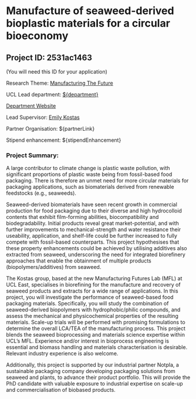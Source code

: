 # Manufacture of seaweed-derived bioplastic materials for a circular bioeconomy

## Project ID: **2531ac1463**
(You will need this ID for your application)

Research Theme: [Manufacturing The Future](../themes/manufacturing-the-future.md)

UCL Lead department: [${department}](../departments/biochemical-engineering.md)

[Department Website](https://www.ucl.ac.uk/biochemical-engineering)

Lead Supervisor: [Emily Kostas](https://profiles.ucl.ac.uk/71300)

Partner Organisation: ${partnerLink}

Stipend enhancement: ${stipendEnhancement}

### Project Summary:

A large contributor to climate change is plastic waste pollution, with significant proportions of plastic waste being from fossil-based food packaging. There is therefore an unmet need for more circular materials for packaging applications, such as biomaterials derived from renewable feedstocks (e.g., seaweeds).

Seaweed-derived biomaterials have seen recent growth in commercial production for food packaging due to their diverse and high hydrocolloid contents that exhibit film-forming abilities, biocompatibility and biodegradability. Initial products reveal great market-potential, and with further improvements to mechanical-strength and water resistance their useability, application, and shelf-life could be further increased to fully compete with fossil-based counterparts. This project hypothesises that these property enhancements could be achieved by utilising additives also extracted from seaweed, underscoring the need for integrated biorefinery approaches that enable the obtainment of multiple products (biopolymers/additives) from seaweed.

The Kostas group, based at the new Manufacturing Futures Lab (MFL) at UCL East, specialises in biorefining for the manufacture and recovery of seaweed products and extracts for a wide range of applications. In this project, you will investigate the performance of seaweed-based food packaging materials. Specifically, you will study the combination of seaweed-derived biopolymers with hydrophobic/philic compounds, and assess the mechanical and physicochemical properties of the resulting materials. Scale-up trials will be performed with promising formulations to determine the overall LCA/TEA of the manufacturing process. This project blends the seaweed bioprocessing and materials science expertise within UCL’s MFL. Experience and/or interest in bioprocess engineering is essential and biomass handling and materials characterisation is desirable. Relevant industry experience is also welcome.

Additionally, this project is supported by our industrial partner Notpla, a sustainable packaging company developing packaging solutions from seaweed and plants, to advance their product portfolio. This will provide the PhD candidate with valuable exposure to industrial expertise on scale-up and commercialisation of biobased products.
